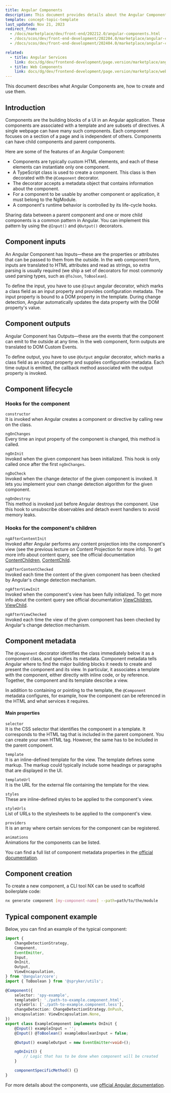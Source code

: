 ```yaml
---
title: Angular Components
description: This document provides details about the Angular Components, and how to create and use them.
template: concept-topic-template
last_updated: Nov 21, 2023
redirect_from:
  - /docs/marketplace/dev/front-end/202212.0/angular-components.html
  - /docs/scos/dev/front-end-development/202204.0/marketplace/angular-components.html
  - /docs/scos/dev/front-end-development/202404.0/marketplace/angular-components.html

related:
  - title: Angular Services
    link: docs/dg/dev/frontend-development/page.version/marketplace/angular-services.html
  - title: Web Components
    link: docs/dg/dev/frontend-development/page.version/marketplace/web-components.html
---
```


This document describes what Angular Components are, how to create and use them.

## Introduction

Components are the building blocks of a UI in an Angular application. These components are associated with a template and are subsets of directives. A single webpage can have many such components. Each component focuses on a section of a page and is independent of others. Components can have child components and parent components.

Here are some of the features of an Angular Component:

- Components are typically custom HTML elements, and each of these elements can instantiate only one component.
- A TypeScript class is used to create a component. This class is then decorated with the `@Component` decorator.
- The decorator accepts a metadata object that contains information about the component.
- For a component to be usable by another component or application, it must belong to the NgModule.
- A component's runtime behavior is controlled by its life-cycle hooks.

Sharing data between a parent component and one or more child components is a common pattern in Angular. You can implement this pattern by using the `@Input()` and `@Output()` decorators.

## Component inputs

An Angular Component has Inputs—these are the properties or attributes that can be passed to them from the outside. In the web component form, inputs are translated to HTML attributes and read as strings, so extra parsing is usually required (we ship a set of decorators for most commonly used parsing types, such as `@ToJson`, `ToBoolean`).

To define the input, you have to use `@Input` angular decorator, which marks a class field as an input property and provides configuration metadata. The input property is bound to a DOM property in the template. During change detection, Angular automatically updates the data property with the DOM property's value.

## Component outputs

Angular Component has Outputs—these are the events that the component can emit to the outside at any time. In the web component, form outputs are translated to DOM Custom Events.

To define output, you have to use `@Output` angular decorator, which marks a class field as an output property and supplies configuration metadata. Each time output is emitted, the callback method associated with the output property is invoked.

## Component lifecycle

### Hooks for the component

`constructor`  
It is invoked when Angular creates a component or directive by calling new on the class.

`ngOnChanges`  
Every time an input property of the component is changed, this method is called.

`ngOnInit`  
Invoked when the given component has been initialized.
This hook is only called once after the first `ngOnChanges`.

`ngDoCheck`  
Invoked when the change detector of the given component is invoked. It lets you implement your own change detection algorithm for the given component.

`ngOnDestroy`  
This method is invoked just before Angular destroys the component.
Use this hook to unsubscribe observables and detach event handlers to avoid memory leaks.

### Hooks for the component's children

`ngAfterContentInit`  
Invoked after Angular performs any content projection into the component's view (see the previous lecture on Content Projection for more info). To get more info about content query, see the official documentation [ContentChildren](https://angular.io/api/core/ContentChildren), [ContentChild](https://angular.io/api/core/ContentChild).

`ngAfterContentChecked`  
Invoked each time the content of the given component has been checked by Angular's change detection mechanism.

`ngAfterViewInit`  
Invoked when the component's view has been fully initialized. To get more info about the content query see official documentation [ViewChildren](https://angular.io/api/core/ViewChildren), [ViewChild](https://angular.io/api/core/ViewChild).

`ngAfterViewChecked`  
Invoked each time the view of the given component has been checked by Angular's change detection mechanism.

## Component metadata

The `@Component` decorator identifies the class immediately below it as a component class, and specifies its metadata. Component metadata tells Angular where to find the major building blocks it needs to create and present the component and its view. In particular, it associates a template with the component, either directly with inline code, or by reference. Together, the component and its template describe a view.

In addition to containing or pointing to the template, the `@Component` metadata configures, for example, how the component can be referenced in the HTML and what services it requires.

#### Main properties

`selector`  
It is the CSS selector that identifies the component in a template. It corresponds to the HTML tag that is included in the parent component. You can create your own HTML tag. However, the same has to be included in the parent component.

`template`  
It is an inline-defined template for the view. The template defines some markup. The markup could typically include some headings or paragraphs that are displayed in the UI.

`templateUrl`  
It is the URL for the external file containing the template for the view.

`styles`  
These are inline-defined styles to be applied to the component's view.

`styleUrls`  
List of URLs to the stylesheets to be applied to the component's view.

`providers`  
It is an array where certain services for the component can be registered.

`animations`  
Animations for the components can be listed.

You can find a full list of component metadata properties in the [official documentation](https://angular.io/api/core/Component).

## Component creation

To create a new component, a CLI tool NX can be used to scaffold boilerplate code:

```bash
nx generate component [my-component-name] --path=path/to/the/module
```

## Typical component example

Below, you can find an example of the typical component:

```ts
import {
    ChangeDetectionStrategy,
    Component,
    EventEmitter,
    Input,
    OnInit,
    Output,
    ViewEncapsulation,
} from '@angular/core';
import { ToBoolean } from '@spryker/utils';

@Component({
    selector: 'spy-example',
    templateUrl: './path-to-example.component.html',
    styleUrls: ['./path-to-example.component.less'],
    changeDetection: ChangeDetectionStrategy.OnPush,
    encapsulation: ViewEncapsulation.None,
})
export class ExampleComponent implements OnInit {
    @Input() exampleInput = '';
    @Input() @ToBoolean() exampleBooleanInput = false;

    @Output() exampleOutput = new EventEmitter<void>();

    ngOnInit() {
        // Logic that has to be done when component will be created
    }

    componentSpecificMethod() {}
}
```

For more details about the components, use [official Angular documentation](https://angular.io/guide/architecture-components).
